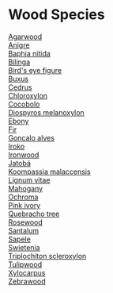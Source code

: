 # Wood Species
[Agarwood](https://en.wikipedia.org/wiki/Agarwood)<br>
[Anigre](https://en.wikipedia.org/wiki/Anigre)<br>
[Baphia nitida](https://en.wikipedia.org/wiki/Baphia_nitida)<br>
[Bilinga](https://en.wikipedia.org/wiki/Bilinga_(wood))<br>
[Bird's eye figure](https://en.wikipedia.org/wiki/Bird%27s_eye_figure)<br>
[Buxus](https://en.wikipedia.org/wiki/Buxus)<br>
[Cedrus](https://en.wikipedia.org/wiki/Cedrus)<br>
[Chloroxylon](https://en.wikipedia.org/wiki/Chloroxylon)<br>
[Cocobolo](https://en.wikipedia.org/wiki/Cocobolo)<br>
[Diospyros melanoxylon](https://en.wikipedia.org/wiki/Diospyros_melanoxylon)<br>
[Ebony](https://en.wikipedia.org/wiki/Ebony)<br>
[Fir](https://en.wikipedia.org/wiki/Fir)<br>
[Goncalo alves](https://en.wikipedia.org/wiki/Goncalo_alves)<br>
[Iroko](https://en.wikipedia.org/wiki/Iroko)<br>
[Ironwood](https://en.wikipedia.org/wiki/Ironwood)<br>
[Jatobá](https://en.wikipedia.org/wiki/Jatobá)<br>
[Koompassia malaccensis](https://en.wikipedia.org/wiki/Koompassia_malaccensis)<br>
[Lignum vitae](https://en.wikipedia.org/wiki/Lignum_vitae)<br>
[Mahogany](https://en.wikipedia.org/wiki/Mahogany)<br>
[Ochroma](https://en.wikipedia.org/wiki/Ochroma)<br>
[Pink ivory](https://en.wikipedia.org/wiki/Pink_ivory)<br>
[Quebracho tree](https://en.wikipedia.org/wiki/Quebracho_tree)<br>
[Rosewood](https://en.wikipedia.org/wiki/Rosewood)<br>
[Santalum](https://en.wikipedia.org/wiki/Santalum)<br>
[Sapele](https://en.wikipedia.org/wiki/Sapele)<br>
[Swietenia](https://en.wikipedia.org/wiki/Swietenia)<br>
[Triplochiton scleroxylon](https://en.wikipedia.org/wiki/Triplochiton_scleroxylon)<br>
[Tulipwood](https://en.wikipedia.org/wiki/Tulipwood)<br>
[Xylocarpus](https://en.wikipedia.org/wiki/Xylocarpus)<br>
[Zebrawood](https://en.wikipedia.org/wiki/Zebrawood)<br>
